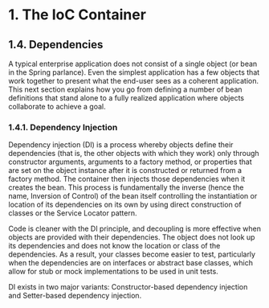 # 1. The IoC Container
## 1.4. Dependencies
A typical enterprise application does not consist of a single object (or bean in the Spring parlance). Even the simplest application has a few objects that work together to present what the end-user sees as a coherent application. This next section explains how you go from defining a number of bean definitions that stand alone to a fully realized application where objects collaborate to achieve a goal.

### 1.4.1. Dependency Injection

Dependency injection (DI) is a process whereby objects define their dependencies (that is, the other objects with which they work) only through constructor arguments, arguments to a factory method, or properties that are set on the object instance after it is constructed or returned from a factory method. The container then injects those dependencies when it creates the bean. This process is fundamentally the inverse (hence the name, Inversion of Control) of the bean itself controlling the instantiation or location of its dependencies on its own by using direct construction of classes or the Service Locator pattern.

Code is cleaner with the DI principle, and decoupling is more effective when objects are provided with their dependencies. The object does not look up its dependencies and does not know the location or class of the dependencies. As a result, your classes become easier to test, particularly when the dependencies are on interfaces or abstract base classes, which allow for stub or mock implementations to be used in unit tests.

DI exists in two major variants: Constructor-based dependency injection and Setter-based dependency injection.